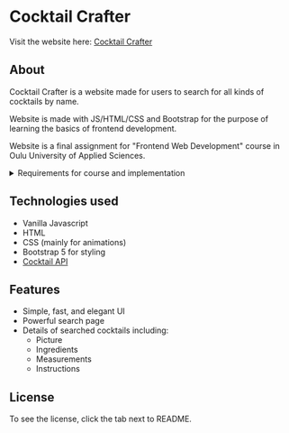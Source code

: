 # Cocktail Crafter
Visit the website here: [Cocktail Crafter](https://cocktailcrafter.pages.dev)

## About

Cocktail Crafter is a website made for users to search for all kinds of cocktails by name. 

Website is made with JS/HTML/CSS and Bootstrap for the purpose of learning the basics of frontend development.

Website is a final assignment for "Frontend Web Development" course in Oulu University of Applied Sciences.

<details closed>
<summary>
  Requirements for course and implementation
</summary> <br />

### HTML
- [x] _Basic HTML structure is present._
- [x] _HTML structure with clear content differentiation (headings, paragraphs, lists)._
- [x] _Use of forms, links, and media._
- [x] _Tables are effectively used._
- [x] _Consistent use of semantic HTML throughout, ensuring better structure and understanding of the content._ 

Semantic tags are used throughout the website e.g in Navbar and footer and the main content of the webpage. Also added metadata to make the site more SEO friendly. Couple of divs are here and there to make containers and such.

### CSS
- [x] _Basic CSS styling (colors, fonts)._
- [x] _Use of classes and IDs to style specific elements._
- [x] _Implementation of responsive design elements._
- [x] _Use of layouts for advanced user interfaces (arrays, float, flexbox, css grid)_
- [x] _Styling demonstrates a strong grasp of layout principles, aesthetics, and user experience._ 

I used Bootstrap 5 to style the website with additional animations for page loads and such. The site is responsive and scales very nicely. I used flexboxes and grids frequently for example in the "Search" page when loading in cocktails.

### Javascript Basics
- [x] _Simple interactions (like alerts on button click)._
- [x] _Multiple event listeners and basic DOM manipulations._
- [x] _Use of arrays, objects, and functions._
- [x] _Advanced logic, looping through data, and dynamic DOM updates._
- [x] _Consistent use of Object-Oriented JavaScript principles._

I refactored all the functions to their own classes as static methods that can be called when needed. This makes the code able to scale well if needed and improves the readability of the code. All the classes and their methods are commented and there's some more commenting on different methods explaining what they do.

### Asynchronous Operations
- [x] _Use of timers._
- [x] _Successful implementation of an AJAX call or Fetch._
- [x] _Data from the asynchronous call is displayed on the webpage._
- [x] _Error handling is implemented (for failed API calls, etc.)._
- [x] _Effective use of asynchronous data to enhance user experience (like filtering, sorting)._

All of the above can be found in the app.js file. Fetch is used to get information about cocktails from CocktailDB. Then, the data is filtered to only show the essential components (e.g ingredients, cocktail name etc.). Error handlers are implemented in the ErrorHandler class to display cards to show what the error is and they are timed using timers. 

</details>

## Technologies used

- Vanilla Javascript
- HTML
- CSS (mainly for animations)
- Bootstrap 5 for styling
- [Cocktail API](https://www.thecocktaildb.com/api.php)

## Features 

- Simple, fast, and elegant UI
- Powerful search page
- Details of  searched cocktails including:
    - Picture
    - Ingredients
    - Measurements
    - Instructions

## License

To see the license, click the tab next to README.
